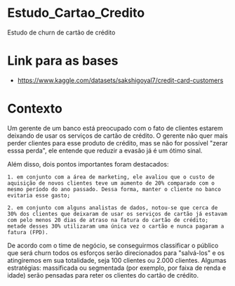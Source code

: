 # Estudo_Cartao_Credito

Estudo de churn de cartão de crédito

# Link para as bases

- https://www.kaggle.com/datasets/sakshigoyal7/credit-card-customers

# Contexto

Um gerente de um banco está preocupado com o fato de clientes estarem deixando de usar os serviços de cartão de crédito. O gerente não quer mais perder clientes para esse produto de crédito, mas se não for possível "zerar esssa perda", ele entende que reduzir a evasão já é um ótimo sinal. 

Além disso, dois pontos importantes foram destacados: 
    
    1. em conjunto com a área de marketing, ele avaliou que o custo de aquisição de novos clientes teve um aumento de 20% comparado com o mesmo período do ano passado. Dessa forma, manter o cliente no banco evitaria esse gasto;
    
    2. em conjunto com alguns analistas de dados, notou-se que cerca de 30% dos clientes que deixaram de usar os serviços de cartão já estavam com pelo menos 20 dias de atraso na fatura do cartão de crédito; metade desses 30% utilizaram uma única vez o cartão e nunca pagaram a fatura (FPD).

De acordo com o time de negócio, se conseguirmos classificar o público que será churn todos os esforços serão direcionados para "salvá-los" e os atingiremos em sua totalidade, seja 100 clientes ou 2.000 clientes. Algumas estratégias: massificada ou segmentada (por exemplo, por faixa de renda e idade) serão pensadas para reter os clientes do cartão de crédito.

